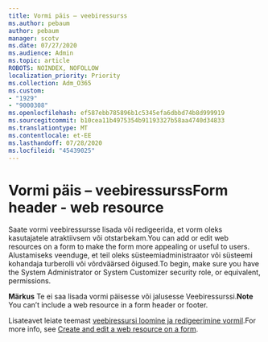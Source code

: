 ```yaml
---
title: Vormi päis – veebiressurss
ms.author: pebaum
author: pebaum
manager: scotv
ms.date: 07/27/2020
ms.audience: Admin
ms.topic: article
ROBOTS: NOINDEX, NOFOLLOW
localization_priority: Priority
ms.collection: Adm_O365
ms.custom:
- "1929"
- "9000308"
ms.openlocfilehash: ef587ebb785896b1c5345efa6dbbd74b8d999919
ms.sourcegitcommit: b10cea11b4975354b91193327b58aa4740d34833
ms.translationtype: MT
ms.contentlocale: et-EE
ms.lasthandoff: 07/28/2020
ms.locfileid: "45439025"
---
```

# <a name="form-header---web-resource"></a><span data-ttu-id="0997d-102">Vormi päis – veebiressurss</span><span class="sxs-lookup"><span data-stu-id="0997d-102">Form header - web resource</span></span>

<span data-ttu-id="0997d-103">Saate vormi veebiressursse lisada või redigeerida, et vorm oleks kasutajatele atraktiivsem või otstarbekam.</span><span class="sxs-lookup"><span data-stu-id="0997d-103">You can add or edit web resources on a form to make the form more appealing or useful to users.</span></span> <span data-ttu-id="0997d-104">Alustamiseks veenduge, et teil oleks süsteemiadministraator või süsteemi kohandaja turberolli või võrdväärsed õigused.</span><span class="sxs-lookup"><span data-stu-id="0997d-104">To begin, make sure you have the System Administrator or System Customizer security role, or equivalent, permissions.</span></span>  

<span data-ttu-id="0997d-105">**Märkus** Te ei saa lisada vormi päisesse või jalusesse Veebiressurssi.</span><span class="sxs-lookup"><span data-stu-id="0997d-105">**Note** You can’t include a web resource in a form header or footer.</span></span>

<span data-ttu-id="0997d-106">Lisateavet leiate teemast [veebiressursi loomine ja redigeerimine vormil](https://docs.microsoft.com/dynamics365/customer-engagement/customize/create-edit-web-resources#create-and-edit-a-web-resource-on-a-form).</span><span class="sxs-lookup"><span data-stu-id="0997d-106">For more info, see [Create and edit a web resource on a form](https://docs.microsoft.com/dynamics365/customer-engagement/customize/create-edit-web-resources#create-and-edit-a-web-resource-on-a-form).</span></span>